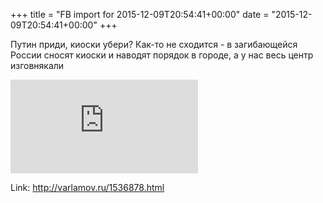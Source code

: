 +++
title = "FB import for 2015-12-09T20:54:41+00:00"
date = "2015-12-09T20:54:41+00:00"
+++

Путин приди, киоски убери? Как-то не сходится - в загибающейся России сносят киоски и наводят порядок в городе, а у нас весь центр изговнякали



![Phote](https://external.xx.fbcdn.net/safe_image.php?d=AQDB5zSCi9HgqIt-&w=130&h=130&url=http%3A%2F%2Fwww.varlamov.me%2F2015%2Fsnos%2F00s.jpg&cfs=1&_nc_hash=AQCznHunuQk9i6at)


Link: http://varlamov.ru/1536878.html
